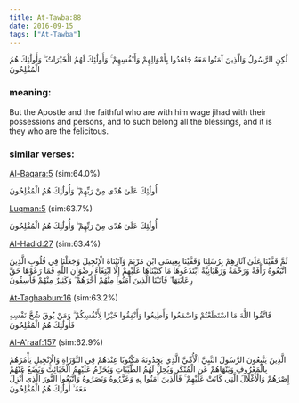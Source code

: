 ```yaml
---
title: At-Tawba:88
date: 2016-09-15
tags: ["At-Tawba"]
---
```

لَٰكِنِ الرَّسُولُ وَالَّذِينَ آمَنُوا مَعَهُ جَاهَدُوا بِأَمْوَالِهِمْ وَأَنْفُسِهِمْ ۚ وَأُولَٰئِكَ لَهُمُ الْخَيْرَاتُ ۖ وَأُولَٰئِكَ هُمُ الْمُفْلِحُونَ
### meaning: 
But the Apostle and the faithful who are with him wage jihad with their possessions and persons, and to such belong all the blessings, and it is they who are the felicitous.
### similar verses: 

[Al-Baqara:5](/2/5) (sim:64.0%)

أُولَٰئِكَ عَلَىٰ هُدًى مِنْ رَبِّهِمْ ۖ وَأُولَٰئِكَ هُمُ الْمُفْلِحُونَ

[Luqman:5](/31/5) (sim:63.7%)

أُولَٰئِكَ عَلَىٰ هُدًى مِنْ رَبِّهِمْ ۖ وَأُولَٰئِكَ هُمُ الْمُفْلِحُونَ

[Al-Hadid:27](/57/27) (sim:63.4%)

ثُمَّ قَفَّيْنَا عَلَىٰ آثَارِهِمْ بِرُسُلِنَا وَقَفَّيْنَا بِعِيسَى ابْنِ مَرْيَمَ وَآتَيْنَاهُ الْإِنْجِيلَ وَجَعَلْنَا فِي قُلُوبِ الَّذِينَ اتَّبَعُوهُ رَأْفَةً وَرَحْمَةً وَرَهْبَانِيَّةً ابْتَدَعُوهَا مَا كَتَبْنَاهَا عَلَيْهِمْ إِلَّا ابْتِغَاءَ رِضْوَانِ اللَّهِ فَمَا رَعَوْهَا حَقَّ رِعَايَتِهَا ۖ فَآتَيْنَا الَّذِينَ آمَنُوا مِنْهُمْ أَجْرَهُمْ ۖ وَكَثِيرٌ مِنْهُمْ فَاسِقُونَ

[At-Taghaabun:16](/64/16) (sim:63.2%)

فَاتَّقُوا اللَّهَ مَا اسْتَطَعْتُمْ وَاسْمَعُوا وَأَطِيعُوا وَأَنْفِقُوا خَيْرًا لِأَنْفُسِكُمْ ۗ وَمَنْ يُوقَ شُحَّ نَفْسِهِ فَأُولَٰئِكَ هُمُ الْمُفْلِحُونَ

[Al-A'raaf:157](/7/157) (sim:62.9%)

الَّذِينَ يَتَّبِعُونَ الرَّسُولَ النَّبِيَّ الْأُمِّيَّ الَّذِي يَجِدُونَهُ مَكْتُوبًا عِنْدَهُمْ فِي التَّوْرَاةِ وَالْإِنْجِيلِ يَأْمُرُهُمْ بِالْمَعْرُوفِ وَيَنْهَاهُمْ عَنِ الْمُنْكَرِ وَيُحِلُّ لَهُمُ الطَّيِّبَاتِ وَيُحَرِّمُ عَلَيْهِمُ الْخَبَائِثَ وَيَضَعُ عَنْهُمْ إِصْرَهُمْ وَالْأَغْلَالَ الَّتِي كَانَتْ عَلَيْهِمْ ۚ فَالَّذِينَ آمَنُوا بِهِ وَعَزَّرُوهُ وَنَصَرُوهُ وَاتَّبَعُوا النُّورَ الَّذِي أُنْزِلَ مَعَهُ ۙ أُولَٰئِكَ هُمُ الْمُفْلِحُونَ
